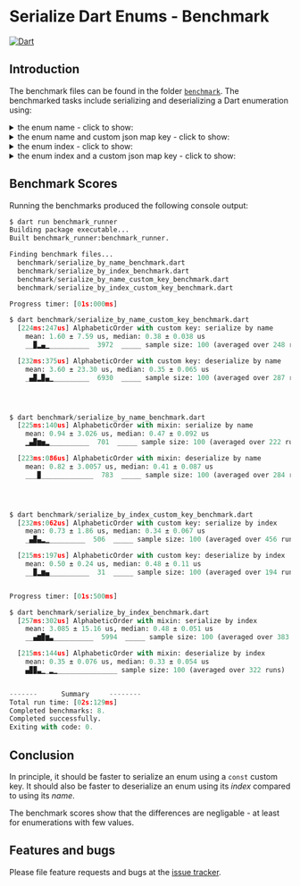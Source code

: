 # Serialize Dart Enums - Benchmark
[![Dart](https://github.com/simphotonics/serialize_enum/actions/workflows/dart.yml/badge.svg)](https://github.com/simphotonics/serialize_enum/actions/workflows/dart.yml)


## Introduction

The benchmark files can be found in the folder [`benchmark`][benchmark].
The benchmarked tasks include serializing and deserializing a Dart enumeration
using:

<details> <summary> the enum name - click to show:  </summary>

```Dart
enum AlphabeticOrder with SerializeByName<AlphabeticOrder> {
  asc,
  desc;

  /// Reads a json map and returns the corresponding
  /// instance of `AlphabeticOrder`.
  factory AlphabeticOrder.fromJson(Map<String, dynamic> json) =>
      SerializeByName.fromJson(json: json, values: values);
}
```
</details>
<details> <summary> the enum name and custom json map key - click to show:  </summary>

```Dart
enum AlphabeticOrder implements SerializeByName {
  asc,
  desc;

  static const key = 'alphabeticOrder';

  @override
  Map<String, dynamic> toJson() => {key: name};

  /// Reads a json map and returns the corresponding
  /// instance of `AlphabeticOrder`.
  factory AlphabeticOrder.fromJson(Map<String, dynamic> json) =>
      SerializeByName.fromJsonCustomKey(json: json, values: values, key: key);
}
```
</details>

<details> <summary> the enum index - click to show:  </summary>

```Dart
enum AlphabeticOrder with SerializeByIndex<AlphabeticOrder> {
  asc,
  desc;

  /// Reads a json map and returns the corresponding
  /// instance of `AlphabeticOrder`.
  factory AlphabeticOrder.fromJson(Map<String, dynamic> json) =>
      SerializeByIndex.fromJson(json: json, values: values);
}
```
</details>


<details> <summary> the enum index and a custom json map key
- click to show:  </summary>

```Dart
enum AlphabeticOrder implements SerializeByIndex {
  asc,
  desc;

  static const key = 'alphabeticOrder';

  @override
  Map<String, dynamic> toJson() => {key: index};

  /// Reads a json map and returns the corresponding
  /// instance of `AlphabeticOrder`.
  factory AlphabeticOrder.fromJson(Map<String, dynamic> json) =>
      SerializeByIndex.fromJsonCustomKey(json: json, values: values, key: key);
}
```
</details>

## Benchmark Scores

Running the benchmarks produced the following console output:
```python
$ dart run benchmark_runner
Building package executable...
Built benchmark_runner:benchmark_runner.

Finding benchmark files...
  benchmark/serialize_by_name_benchmark.dart
  benchmark/serialize_by_index_benchmark.dart
  benchmark/serialize_by_name_custom_key_benchmark.dart
  benchmark/serialize_by_index_custom_key_benchmark.dart

Progress timer: [01s:000ms]

$ dart benchmark/serialize_by_name_custom_key_benchmark.dart
  [224ms:247us] AlphabeticOrder with custom key: serialize by name
    mean: 1.60 ± 7.59 us, median: 0.38 ± 0.038 us
    __▉▂▄▁__________  3972  _____ sample size: 100 (averaged over 248 runs)

  [232ms:375us] AlphabeticOrder with custom key: deserialize by name
    mean: 3.60 ± 23.30 us, median: 0.35 ± 0.065 us
    _▄▉▂▉▄▁_________  6930  _____ sample size: 100 (averaged over 287 runs)




$ dart benchmark/serialize_by_name_benchmark.dart
  [225ms:140us] AlphabeticOrder with mixin: serialize by name
    mean: 0.94 ± 3.026 us, median: 0.47 ± 0.092 us
    ▁▄▉▆▅▂__________  701  _____ sample size: 100 (averaged over 222 runs)

  [223ms:086us] AlphabeticOrder with mixin: deserialize by name
    mean: 0.82 ± 3.0057 us, median: 0.41 ± 0.087 us
    ___▉_____________  783  _____ sample size: 100 (averaged over 284 runs)




$ dart benchmark/serialize_by_index_custom_key_benchmark.dart
  [232ms:062us] AlphabeticOrder with custom key: serialize by index
    mean: 0.73 ± 1.86 us, median: 0.34 ± 0.067 us
    _▄▉▄▂▁_________  506  _____ sample size: 100 (averaged over 456 runs)

  [215ms:197us] AlphabeticOrder with custom key: deserialize by index
    mean: 0.50 ± 0.24 us, median: 0.48 ± 0.11 us
    __▉▂▆▄__________  31  _____ sample size: 100 (averaged over 194 runs)


Progress timer: [01s:500ms]

$ dart benchmark/serialize_by_index_benchmark.dart
  [257ms:302us] AlphabeticOrder with mixin: serialize by index
    mean: 3.085 ± 15.16 us, median: 0.48 ± 0.051 us
    __▄▆▉▆▃__________  5994  _____ sample size: 100 (averaged over 383 runs)

  [215ms:144us] AlphabeticOrder with mixin: deserialize by index
    mean: 0.35 ± 0.076 us, median: 0.33 ± 0.054 us
    ▄▉▉▃▁_▂▁_______________ sample size: 100 (averaged over 322 runs)


-------      Summary     --------
Total run time: [02s:129ms]
Completed benchmarks: 8.
Completed successfully.
Exiting with code: 0.
```

## Conclusion

In principle, it should be faster to serialize an enum using a `const`
custom key. It should also be faster to deserialize an enum using its
*index* compared to using its *name*.

The benchmark scores show that the differences are negligable - at least for
enumerations with few values.


## Features and bugs

Please file feature requests and bugs at the [issue tracker][tracker].

[tracker]: https://github.com/simphotonics/serialize_enum/issues

[benchmark]: https://github.com/simphotonics/serialize_enum/tree/main/benchmark

[jsonEncode]: https://api.dart.dev/dart-convert/jsonEncode.html

[jsonDecode]: https://api.dart.dev/dart-convert/jsonDecode.html

[json_serializable]: https://pub.dev/packages/json_serializable

[serialize_enum]: https://pub.dev/packages/serialize_enum

[SerializableByIndex]: https://pub.dev/documentation/serialize_enum/latest/serialize_enum/SerializableByIndex-class.html

[SerializableByName]: https://pub.dev/documentation/serialize_enum/latest/serialize_enum/SerializableByName-class.html

[SerializeByIndex]: https://pub.dev/documentation/serialize_enum/latest/serialize_enum/SerializeByIndex-mixin.html

[SerializeByName]: https://pub.dev/documentation/serialize_enum/latest/serialize_enum/SerializeByName-mixin.html